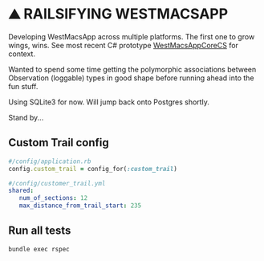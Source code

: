 
# ⛰️ RAILSIFYING WESTMACSAPP

Developing WestMacsApp across multiple platforms. The first one to grow wings, wins. See most recent C# prototype [WestMacsAppCoreCS](https://github.com/burntsugar/WestMacsAppCoreCS) for context.

Wanted to spend some time getting the polymorphic associations between Observation (loggable) types in good shape before running ahead into the fun stuff.

Using SQLite3 for now. Will jump back onto Postgres shortly.

Stand by...

## Custom Trail config

````ruby
#/config/application.rb
config.custom_trail = config_for(:custom_trail)
````

````yaml
#/config/customer_trail.yml
shared:
   num_of_sections: 12
   max_distance_from_trail_start: 235
````

## Run all tests

`bundle exec rspec`



